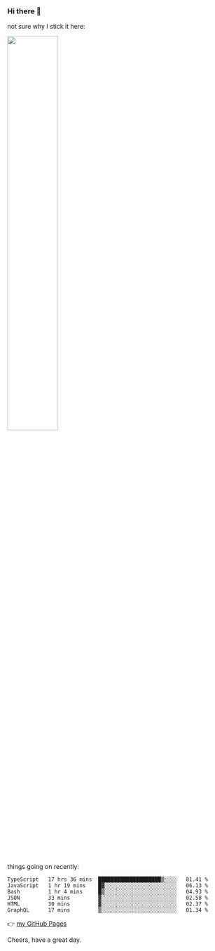 ### Hi there 👋

not sure why I stick it here:

[<img width="48%" src="https://github-readme-stats.vercel.app/api?username=ykzhukian&show_icons=true&theme=dracula">](https://github.com/anuraghazra/github-readme-stats)


things going on recently:

<!--START_SECTION:waka-->

```text
TypeScript   17 hrs 36 mins  ████████████████████▒░░░░   81.41 %
JavaScript   1 hr 19 mins    █▓░░░░░░░░░░░░░░░░░░░░░░░   06.13 %
Bash         1 hr 4 mins     █▒░░░░░░░░░░░░░░░░░░░░░░░   04.93 %
JSON         33 mins         ▓░░░░░░░░░░░░░░░░░░░░░░░░   02.58 %
HTML         30 mins         ▓░░░░░░░░░░░░░░░░░░░░░░░░   02.37 %
GraphQL      17 mins         ▒░░░░░░░░░░░░░░░░░░░░░░░░   01.34 %
```

<!--END_SECTION:waka-->

👉 [my GitHub Pages](https://ykzhukian.github.io)

Cheers, have a great day.

